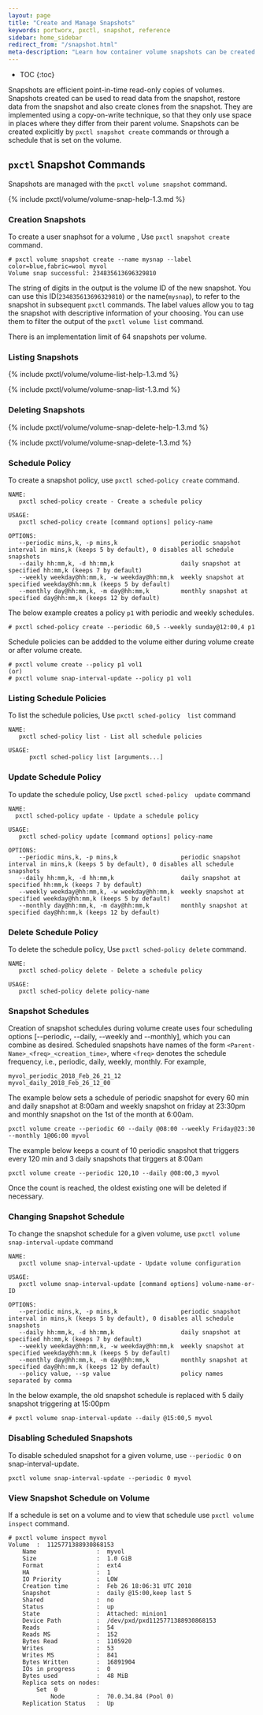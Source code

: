 ```yaml
---
layout: page
title: "Create and Manage Snapshots"
keywords: portworx, pxctl, snapshot, reference
sidebar: home_sidebar
redirect_from: "/snapshot.html"
meta-description: "Learn how container volume snapshots can be created explicitly by pxctl snapshot create commands or through a schedule that is set on the volume. Try today!"
---
```


* TOC
{:toc}

Snapshots are efficient point-in-time read-only copies of volumes.
Snapshots created can be used to read data from the snapshot, restore data from the snapshot and also create clones from the snapshot.
They are implemented using a copy-on-write technique, so that they only use space in places where they differ from their parent volume.
Snapshots can be created explicitly by `pxctl snapshot create` commands or through a schedule that is set on the volume.

## `pxctl` Snapshot Commands

Snapshots are managed with the `pxctl volume snapshot` command.

{% include pxctl/volume/volume-snap-help-1.3.md %}

### Creation Snapshots

To create a user snaphsot for a volume , Use `pxctl snapshot create` command.
```
# pxctl volume snapshot create --name mysnap --label color=blue,fabric=wool myvol
Volume snap successful: 234835613696329810
```

The string of digits in the output is the volume ID of the new snapshot.  You can use this ID(`234835613696329810`) or the name(`mysnap`), to refer
to the snapshot in subsequent `pxctl` commands.  The label values allow you to tag the snapshot with descriptive information of your choosing.
You can use them to filter the output of the `pxctl volume list` command.

There is an implementation limit of 64 snapshots per volume.

### Listing Snapshots

{% include pxctl/volume/volume-list-help-1.3.md %}

{% include pxctl/volume/volume-snap-list-1.3.md %}

### Deleting Snapshots

{% include pxctl/volume/volume-snap-delete-help-1.3.md %}

{% include pxctl/volume/volume-snap-delete-1.3.md %}


### Schedule Policy

To create a snapshot policy, use `pxctl sched-policy create` command.
```
NAME:
   pxctl sched-policy create - Create a schedule policy

USAGE:
   pxctl sched-policy create [command options] policy-name

OPTIONS:
   --periodic mins,k, -p mins,k                  periodic snapshot interval in mins,k (keeps 5 by default), 0 disables all schedule snapshots
   --daily hh:mm,k, -d hh:mm,k                   daily snapshot at specified hh:mm,k (keeps 7 by default)
   --weekly weekday@hh:mm,k, -w weekday@hh:mm,k  weekly snapshot at specified weekday@hh:mm,k (keeps 5 by default)
   --monthly day@hh:mm,k, -m day@hh:mm,k         monthly snapshot at specified day@hh:mm,k (keeps 12 by default)
```

The below example creates a policy `p1` with periodic and weekly schedules.
```
# pxctl sched-policy create --periodic 60,5 --weekly sunday@12:00,4 p1
```

Schedule policies can be addded to the volume either during  volume create or after volume create.
```
# pxctl volume create --policy p1 vol1
(or)
# pxctl volume snap-interval-update --policy p1 vol1
```

### Listing Schedule Policies

To list the schedule policies, Use `pxctl sched-policy  list` command
```
NAME:
   pxctl sched-policy list - List all schedule policies

USAGE:
      pxctl sched-policy list [arguments...]
```

### Update Schedule Policy

To update the schedule policy, Use `pxctl sched-policy  update` command
```
NAME:
  pxctl sched-policy update - Update a schedule policy

USAGE:
   pxctl sched-policy update [command options] policy-name

OPTIONS:
   --periodic mins,k, -p mins,k                  periodic snapshot interval in mins,k (keeps 5 by default), 0 disables all schedule snapshots
   --daily hh:mm,k, -d hh:mm,k                   daily snapshot at specified hh:mm,k (keeps 7 by default)
   --weekly weekday@hh:mm,k, -w weekday@hh:mm,k  weekly snapshot at specified weekday@hh:mm,k (keeps 5 by default)
   --monthly day@hh:mm,k, -m day@hh:mm,k         monthly snapshot at specified day@hh:mm,k (keeps 12 by default)
```

### Delete Schedule Policy

To delete the schedule policy, Use `pxctl sched-policy delete` command.
```
NAME:
   pxctl sched-policy delete - Delete a schedule policy

USAGE:
   pxctl sched-policy delete policy-name
```

### Snapshot Schedules

Creation of snapshot schedules during volume create uses four scheduling options [--periodic, --daily, --weekly and --monthly], which you can combine as desired.
Scheduled snapshots have names of the form `<Parent-Name>_<freq>_<creation_time>`, where `<freq>` denotes the schedule frequency, i.e., periodic, daily, weekly, monthly.
For example,
```
myvol_periodic_2018_Feb_26_21_12
myvol_daily_2018_Feb_26_12_00
```

The example below sets a schedule of periodic snapshot for every 60 min and daily snapshot at 8:00am and weekly snapshot on friday at 23:30pm and monthly snapshot on the 1st of the month at 6:00am.
```
pxctl volume create --periodic 60 --daily @08:00 --weekly Friday@23:30 --monthly 1@06:00 myvol
```

The example below keeps a count of 10 periodic snapshot that triggers every 120 min and 3 daily snapshots that tirggers at 8:00am
```
pxctl volume create --periodic 120,10 --daily @08:00,3 myvol
```
Once the count is reached, the oldest existing one will be deleted if necessary.


### Changing Snapshot Schedule

To change the snapshot schedule for a given volume, use `pxctl volume snap-interval-update` command
```
NAME:
   pxctl volume snap-interval-update - Update volume configuration

USAGE:
   pxctl volume snap-interval-update [command options] volume-name-or-ID

OPTIONS:
   --periodic mins,k, -p mins,k                  periodic snapshot interval in mins,k (keeps 5 by default), 0 disables all schedule snapshots
   --daily hh:mm,k, -d hh:mm,k                   daily snapshot at specified hh:mm,k (keeps 7 by default)
   --weekly weekday@hh:mm,k, -w weekday@hh:mm,k  weekly snapshot at specified weekday@hh:mm,k (keeps 5 by default)
   --monthly day@hh:mm,k, -m day@hh:mm,k         monthly snapshot at specified day@hh:mm,k (keeps 12 by default)
   --policy value, --sp value                    policy names separated by comma
```

In the below example, the old snapshot schedule is replaced with 5 daily snapshot triggering at 15:00pm
```
# pxctl volume snap-interval-update --daily @15:00,5 myvol
```

### Disabling Scheduled Snapshots

To disable scheduled snapshot for a given volume, use `--periodic 0` on snap-interval-update.
```
pxctl volume snap-interval-update --periodic 0 myvol
```

### View Snapshot Schedule on Volume

If a schedule is set on a volume and to view that schedule use `pxctl volume inspect` command.
```
# pxctl volume inspect myvol
Volume	:  1125771388930868153
	Name            	 :  myvol
	Size            	 :  1.0 GiB
	Format          	 :  ext4
	HA              	 :  1
	IO Priority     	 :  LOW
	Creation time   	 :  Feb 26 18:06:31 UTC 2018
	Snapshot        	 :  daily @15:00,keep last 5
	Shared          	 :  no
	Status          	 :  up
	State           	 :  Attached: minion1
	Device Path     	 :  /dev/pxd/pxd1125771388930868153
	Reads           	 :  54
	Reads MS        	 :  152
	Bytes Read      	 :  1105920
	Writes          	 :  53
	Writes MS       	 :  841
	Bytes Written   	 :  16891904
	IOs in progress 	 :  0
	Bytes used      	 :  48 MiB
	Replica sets on nodes:
		Set  0
			Node 		 :  70.0.34.84 (Pool 0)
	Replication Status	 :  Up

```
